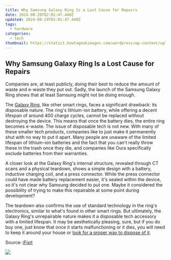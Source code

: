 ```yaml
---
title: Why Samsung Galaxy Ring Is a Lost Cause for Repairs
date: 2024-08-28T02:01:47.440Z
updated: 2024-08-29T02:01:47.440Z
tags:
  - hardware
categories:
  - tech
thumbnail: https://static1.howtogeekimages.com/wordpress/wp-content/uploads/2024/07/person-holding-the-samsung-galaxy-ring-showing-its-sensors-jpg.jpg
---
```


## Why Samsung Galaxy Ring Is a Lost Cause for Repairs

Companies are, at least publicly, doing their best to reduce the amount of waste and e-waste they put out. Sadly, the launch of the Samsung Galaxy Ring shows that at least Samsung might not be doing enough.

 The [Galaxy Ring](https://youtube-videos.techidaily.com/youtubes-erased-memories-how-to-revisit-them-online/), like other smart rings, faces a significant drawback: its disposable nature. The ring's lithium-ion battery, while offering a decent lifespan of around 400 charge cycles, cannot be replaced without destroying the device. This means that once the battery dies, the entire ring becomes e-waste. The issue of disposable tech is not new. With many of these smaller tech products, companies like to just make it permanently shut with no way to put it apart. Many people are unaware of the limited lifespan of lithium-ion batteries and the fact that you can't really throw these in the trash once they die, and companies like Oura specifically exclude batteries from their warranties.

 A closer look at the Galaxy Ring's internal structure, revealed through CT scans and a physical teardown, shows a simple design with a battery, inductive charging coil, and a press connector. While the press connector could have made battery replacement easier, it's sealed within the device, so it's not clear why Samsung decided to put one. Maybe it considered the possibility of trying to make this repairable at some point during development?

 The teardown also confirms the use of standard technology in the ring's electronics, similar to what's found in other smart rings. But ultimately, the Galaxy Ring's unrepairable nature makes it a disposable tech accessory with a limited lifespan. It may be aesthetically pleasing, sure, but if you do buy one, just know that once it starts malfunctioning or it dies, you will need to keep it around your house or [look for a proper way to dispose of it](https://sustainability.yale.edu/blog/how-sustainably-dispose-your-technological-waste).

 Source: [iFixit](https://www.ifixit.com/News/98423/samsungs-galaxy-ring-revealed)

<ins class="adsbygoogle"
     style="display:block"
     data-ad-format="autorelaxed"
     data-ad-client="ca-pub-7571918770474297"
     data-ad-slot="1223367746"></ins>



<ins class="adsbygoogle"
     style="display:block"
     data-ad-client="ca-pub-7571918770474297"
     data-ad-slot="8358498916"
     data-ad-format="auto"
     data-full-width-responsive="true"></ins>



<!-- affiliate ads begin -->
<a href="https://shop.incomedia.eu/order/checkout.php?PRODS=39655089&QTY=1&AFFILIATE=108875&CART=1"><img src="https://incomedia.eu/files/images/affiliates/wa/01_WA_728x90.jpg" border="0"></a>
<!-- affiliate ads end -->